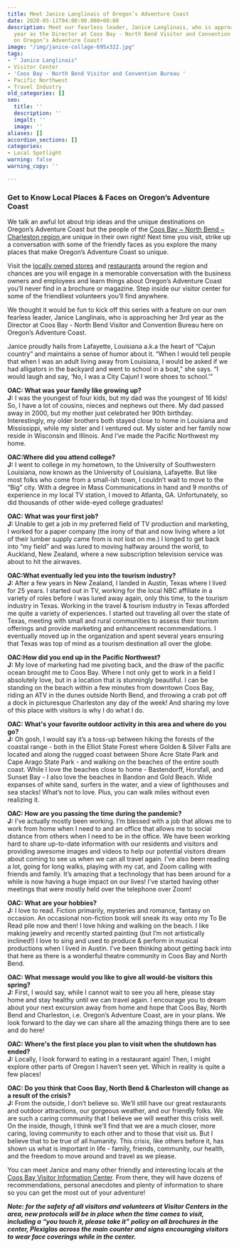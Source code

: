 ```yaml
---
title: Meet Janice Langlinais of Oregon’s Adventure Coast
date: 2020-05-11T04:00:00.000+00:00
description: Meet our fearless leader, Janice Langlinais, who is approaching her 3rd
  year as the Director at Coos Bay - North Bend Visitor and Convention Bureau here
  on Oregon’s Adventure Coast!
image: "/img/janice-collage-695x322.jpg"
tags:
- " Janice Langlinais"
- Visitor Center
- 'Coos Bay - North Bend Visitor and Convention Bureau '
- Pacific Northwest
- Travel Industry
old_categories: []
seo:
  title: ''
  description: ''
  imgalt: ''
  image: ''
aliases: []
accordion_sections: []
categories:
- Local Spotlight
warning: false
warning_copy: ''

---
```

<h3>Get to Know Local Places & Faces on Oregon’s Adventure Coast</h3>

We talk an awful lot about trip ideas and the unique destinations on Oregon’s Adventure Coast but the people of the [Coos Bay \~ North Bend \~ Charleston region ](https://www.oregonsadventurecoast.com/our-area/)are unique in their own right! Next time you visit, strike up a conversation with some of the friendly faces as you explore the many places that make Oregon’s Adventure Coast so unique.

Visit the [locally owned stores](https://www.oregonsadventurecoast.com/shopping/) and [restaurants](https://www.oregonsadventurecoast.com/dining/) around the region and chances are you will engage in a memorable conversation with the business owners and employees and learn things about Oregon’s Adventure Coast you’ll never find in a brochure or magazine. Step inside our visitor center for some of the friendliest volunteers you’ll find anywhere.

We thought it would be fun to kick off this series with a feature on our own fearless leader, Janice Langlinais, who is approaching her 3rd year as the Director at Coos Bay - North Bend Visitor and Convention Bureau here on Oregon’s Adventure Coast.

Janice proudly hails from Lafayette, Louisiana a.k.a the heart of “Cajun country” and maintains a sense of humor about it. “When I would tell people that when I was an adult living away from Louisiana, I would be asked if we had alligators in the backyard and went to school in a boat,” she says. “I would laugh and say, ‘No, I was a City Cajun! I wore shoes to school.’”

<b>OAC: What was your family like growing up?</b><br> 
<b>J:</b> I was the youngest of four kids, but my dad was the youngest of 16 kids! So, I have a lot of cousins, nieces and nephews out there. My dad passed away in 2000, but my mother just celebrated her 90th birthday. Interestingly, my older brothers both stayed close to home in Louisiana and Mississippi, while my sister and I ventured out. My sister and her family now reside in Wisconsin and Illinois. And I’ve made the Pacific Northwest my home.

<b>OAC:Where did you attend college?</b><br> 
<b>J:</b> I went to college in my hometown, to the University of Southwestern Louisiana, now known as the University of Louisiana, Lafayette. But like most folks who come from a small-ish town, I couldn’t wait to move to the “Big” city. With a degree in Mass Communications in hand and 9 months of experience in my local TV station, I moved to Atlanta, GA. Unfortunately, so did thousands of other wide-eyed college graduates!

<b>OAC: What was your first job?</b><br> 
<b>J:</b> Unable to get a job in my preferred field of TV production and marketing, I worked for a paper company (the irony of that and now living where a lot of their lumber supply came from is not lost on me.) I longed to get back into “my field” and was lured to moving halfway around the world, to Auckland, New Zealand, where a new subscription television service was about to hit the airwaves.

<b>OAC:What eventually led you into the tourism industry?</b> <br> <b>J:</b> After a few years in New Zealand, I landed in Austin, Texas where I lived for 25 years. I started out in TV, working for the local NBC affiliate in a variety of roles before I was lured away again, only this time, to the tourism industry in Texas. Working in the travel & tourism industry in Texas afforded me quite a variety of experiences. I started out traveling all over the state of Texas, meeting with small and rural communities to assess their tourism offerings and provide marketing and enhancement recommendations. I eventually moved up in the organization and spent several years ensuring that Texas was top of mind as a tourism destination all over the globe. 

<b>OAC:How did you end up in the Pacific Northwest?</b><br> 
<b>J:</b> My love of marketing had me pivoting back, and the draw of the pacific ocean brought me to Coos Bay. Where I not only get to work in a field I absolutely love, but in a location that is stunningly beautiful. I can be standing on the beach within a few minutes from downtown Coos Bay, riding an ATV in the dunes outside North Bend, and throwing a crab pot off a dock in picturesque Charleston any day of the week! And sharing my love of this place with visitors is why I do what I do.

<b>OAC: What's your favorite outdoor activity in this area and where do you go?</b> <br>
<b>J:</b> Oh gosh, I would say it’s a toss-up between hiking the forests of the coastal range - both in the Elliot State Forest where Golden & Silver Falls are located and along the rugged coast between Shore Acre State Park and Cape Arago State Park - and walking on the beaches of the entire south coast. While I love the beaches close to home - Bastendorff, Horsfall, and Sunset Bay - I also love the beaches in Bandon and Gold Beach. Wide expanses of white sand, surfers in the water, and a view of lighthouses and sea stacks! What’s not to love. Plus, you can walk miles without even realizing it.

<b>OAC: How are you passing the time during the pandemic?</b> <br>
<b>J:</b> I’ve actually mostly been working. I’m blessed with a job that allows me to work from home when I need to and an office that allows me to social distance from others when I need to be in the office. We have been working hard to share up-to-date information with our residents and visitors and providing awesome images and videos to help our potential visitors dream about coming to see us when we can all travel again. I’ve also been reading a lot, going for long walks, playing with my cat, and Zoom calling with friends and family. It’s amazing that a technology that has been around for a while is now having a huge impact on our lives! I’ve started having other meetings that were mostly held over the telephone over Zoom!

<b>OAC: What are your hobbies?</b><br>
<b>J:</b> I love to read. Fiction primarily, mysteries and romance, fantasy on occasion.  An occasional non-fiction book will sneak its way onto my To Be Read pile now and then! I love hiking and walking on the beach. I like making jewelry and recently started painting (but I’m not artistically inclined!) I love to sing and used to produce & perform in musical productions when I lived in Austin. I’ve been thinking about getting back into that here as there is a wonderful theatre community in Coos Bay and North Bend.

<b>OAC: What message would you like to give all would-be visitors this spring?</b> <br>
<b>J:</b> First, I would say, while I cannot wait to see you all here, please stay home and stay healthy until we can travel again. I encourage you to dream about your next excursion away from home and hope that Coos Bay, North Bend and Charleston, i.e. Oregon’s Adventure Coast, are in your plans. We look forward to the day we can share all the amazing things there are to see and do here!

<b>OAC: Where's the first place you plan to visit when the shutdown has ended?</b><br> 
<b>J:</b> Locally, I look forward to eating in a restaurant again! Then, I might explore other parts of Oregon I haven’t seen yet. Which in reality is quite a few places!

<b>OAC: Do you think that Coos Bay, North Bend & Charleston will change as a result of the crisis?</b><br> 
<b>J:</b> From the outside, I don’t believe so. We’ll still have our great restaurants and outdoor attractions, our gorgeous weather, and our friendly folks. We are such a caring community that I believe we will weather this crisis well. On the inside, though, I think we’ll find that we are a much closer, more caring, loving community to each other and to those that visit us. But I believe that to be true of all humanity. This crisis, like others before it, has shown us what is important in life - family, friends, community, our health, and the freedom to move around and travel as we please.

You can meet Janice and many other friendly and interesting locals at the [Coos Bay Visitor Information Center](https://www.oregonsadventurecoast.com/contact/). From there, they will have dozens of recommendations, personal anecdotes and plenty of information to share so you can get the most out of your adventure!

**_Note: for the safety of all visitors and volunteers at Visitor Centers in the area, new protocols will be in place when the time comes to visit, including a “you touch it, please take it” policy on all brochures in the center, Plexiglas across the main counter and signs encouraging visitors to wear face coverings while in the center._**